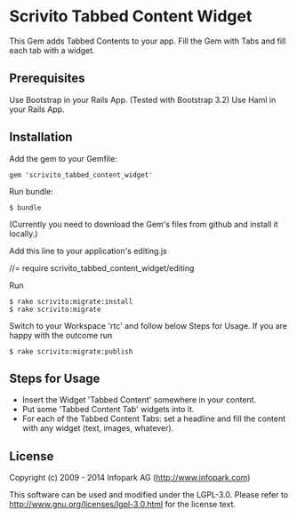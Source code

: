 # Scrivito Tabbed Content Widget

This Gem adds Tabbed Contents to your app. Fill the Gem with Tabs and fill each tab with a widget.


## Prerequisites

Use Bootstrap in your Rails App. (Tested with Bootstrap 3.2)
Use Haml in your Rails App.


## Installation

Add the gem to your Gemfile:

    gem 'scrivito_tabbed_content_widget'

Run bundle:

    $ bundle

(Currently you need to download the Gem's files from github and install it locally.)

Add this line to your application's editing.js

   //= require scrivito_tabbed_content_widget/editing 

Run

    $ rake scrivito:migrate:install
    $ rake scrivito:migrate

Switch to your Workspace 'rtc' and follow below Steps for Usage. If you are happy with the outcome run

    $ rake scrivito:migrate:publish


## Steps for Usage

- Insert the Widget 'Tabbed Content' somewhere in your content.
- Put some 'Tabbed Content Tab' widgets into it.
- For each of the Tabbed Content Tabs: set a headline and fill the content with any widget (text, images, whatever).

## License

Copyright (c) 2009 - 2014 Infopark AG (http://www.infopark.com)

This software can be used and modified under the LGPL-3.0. Please refer to http://www.gnu.org/licenses/lgpl-3.0.html for the license text.
